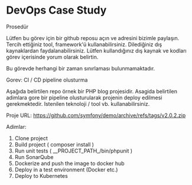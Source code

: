 # DevOps Case Study

Prosedür

Lütfen bu görev için bir github reposu açın ve adresini bizimle paylaşın.
Tercih ettiğiniz tool, framework'ü kullanabilirsiniz.
Dilediğiniz dış kaynaklardan faydalanabilirsiniz. Lütfen kullandığınız dış kaynak ve kodları görev içerisinde yorum olarak belirtin.

Bu görevde herhangi bir zaman sınırlaması bulunmamaktadır.

Gorev: CI / CD pipeline olusturma

Aşağıda belirtilen repo örnek bir PHP blog projesidir. Asagida belirtilen adimlara gore bir pipeline olusturularak projenin deploy edilmesi gerekmektedir. Istenilen teknoloji / tool vb. kullanabilirsiniz.

Proje URL: https://github.com/symfony/demo/archive/refs/tags/v2.0.2.zip

Adimlar:

<ol>
<li>Clone project</li>
<li>Build project  ( composer install )</li>
<li>Run unit tests ( __PROJECT_PATH_/bin/phpunit )</li>
<li>Run SonarQube</li>
<li>Dockerize and push the image to docker hub</li>
<li>Deploy in a test environment (Docker etc.)</li>
<li>Deploy to Kubernetes</li>
</ol>
